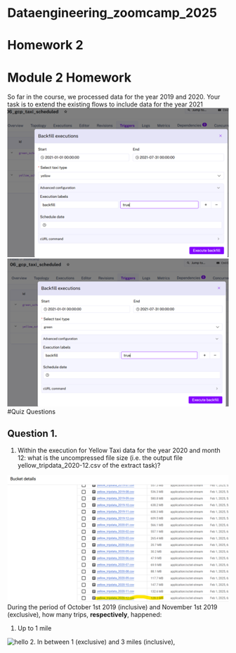 # Dataengineering_zoomcamp_2025
# Homework 2
# Module 2 Homework
So far in the course, we processed data for the year 2019 and 2020. Your task is to extend the existing flows to include data for the year 2021
![hello](images/Screenshot2.png)
![hello](images/Screenshot3.png)
#Quiz Questions
## Question 1.
1. Within the execution for Yellow Taxi data for the year 2020 and month 12: what is the uncompressed file size (i.e. the output file yellow_tripdata_2020-12.csv of the extract task)?

![hello](images/Screenshot1.png)
During the period of October 1st 2019 (inclusive) and November 1st 2019 (exclusive), how many trips, **respectively**, happened:
1. Up to 1 mile

![hello](Screenshot2.png)
2. In between 1 (exclusive) and 3 miles (inclusive),


